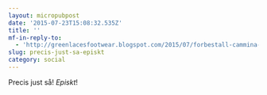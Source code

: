 ```yaml
---
layout: micropubpost
date: '2015-07-23T15:08:32.535Z'
title: ''
mf-in-reply-to:
  - 'http://greenlacesfootwear.blogspot.com/2015/07/forbestall-cammina-leggero-10-rabatt.html'
slug: precis-just-sa-episkt
category: social
---
```

Precis just så! *Episkt*!
